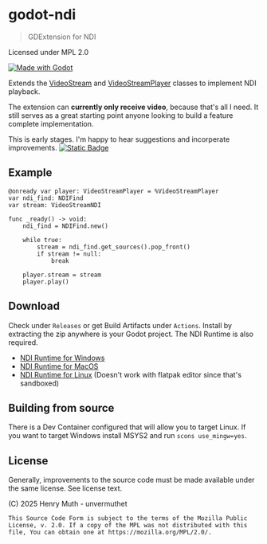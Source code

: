 # godot-ndi

> GDExtension for NDI

Licensed under MPL 2.0

[![Made with Godot](https://img.shields.io/badge/Made%20with-Godot-478CBF?style=flat&logo=godot%20engine&logoColor=white)](https://godotengine.org)

Extends the [VideoStream](https://docs.godotengine.org/en/stable/classes/class_videostream.html) and [VideoStreamPlayer](https://docs.godotengine.org/en/stable/classes/class_videostreamplayer.html) classes to implement NDI playback.

The extension can **currently only receive video**, because that's all I need.
It still serves as a great starting point anyone looking to build a feature complete implementation.

This is early stages. I'm happy to hear suggestions and incorperate improvements. [![Static Badge](https://img.shields.io/badge/unvermuthet-gray?style=flat&logo=discord&logoColor=white&labelColor=%235865F2)](https://discord.com/users/203583245223198722)

## Example

```GDScript
@onready var player: VideoStreamPlayer = %VideoStreamPlayer
var ndi_find: NDIFind
var stream: VideoStreamNDI

func _ready() -> void:
    ndi_find = NDIFind.new()

    while true:
        stream = ndi_find.get_sources().pop_front()
        if stream != null:
            break
            
    player.stream = stream
    player.play()
```

## Download

Check under `Releases` or get Build Artifacts under `Actions`. Install by extracting the zip anywhere is your Godot project. The NDI Runtime is also required.

- [NDI Runtime for Windows](http://ndi.link/NDIRedistV6)
- [NDI Runtime for MacOS](http://ndi.link/NDIRedistV6Apple)
- [NDI Runtime for Linux](https://github.com/DistroAV/DistroAV/wiki/1.-Installation#linux) (Doesn't work with flatpak editor since that's sandboxed)

## Building from source

There is a Dev Container configured that will allow you to target Linux.
If you want to target Windows install MSYS2 and run `scons use_mingw=yes`.

## License

Generally, improvements to the source code must be made available under the same license. See license text.

(C) 2025 Henry Muth - unvermuthet

    This Source Code Form is subject to the terms of the Mozilla Public
    License, v. 2.0. If a copy of the MPL was not distributed with this
    file, You can obtain one at https://mozilla.org/MPL/2.0/.
